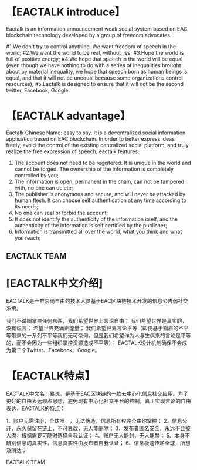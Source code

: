 # 【EACTALK introduce】
Eactalk is an information announcement weak social system based on EAC blockchain technology developed by a group of freedom advocates.

#1.We don't try to control anything. We want freedom of speech in the world;
#2.We want the world to be real, without lies;
#3.Hope the world is full of positive energy;
#4.We hope that speech in the world will be equal (even though we have nothing to do with a series of inequalities brought about by material inequality, we hope that speech born as human beings is equal, and that it will not be unequal because some organizations control resources);
#5.Eactalk is designed to ensure that it will not be the second twitter, Facebook, Google.

# 【EACTALK advantage】
Eactalk Chinese Name: easy to say. It is a decentralized social information application based on EAC blockchain. In order to better express ideas freely, avoid the control of the existing centralized social platform, and truly realize the free expression of speech, eactalk features:

1. The account does not need to be registered. It is unique in the world and cannot be forged. The ownership of the information is completely controlled by you;
2. The information is open, permanent in the chain, can not be tampered with, no one can delete;
3. The publisher is anonymous and secure, and will never be attacked by human flesh. It can choose self authentication at any time according to its needs;
4. No one can seal or forbid the account;
5. It does not identify the authenticity of the information itself, and the authenticity of the information is self certified by the publisher;
6. Information is transmitted all over the world, what you think and what you reach;

EACTALK TEAM
--------------------------------------------------------------------------
# [EACTALK中文介绍]
EACTALK是一群崇尚自由的技术人员基于EAC区块链技术开发的信息公告弱社交系统。

我们不试图掌控任何东西，我们希望世界上言论自由；
我们希望世界是真实的，没有谎言；
希望世界充满正能量；
我们希望世界言论平等（即便基于物质的不平等带来的一系列不平等我们无可奈何，但是我们希望作为人与生俱来的言论是平等的，而不会因为一些组织掌控资源造成不平等）；
EACTALK设计机制确保不会成为第二个Twitter、Facebook、Google。

# 【EACTALK特点】
EACTALK中文名：易说。是基于EAC区块链的一款去中心化信息社交应用。为了更好的自由表达观点思想，避免现有中心化社交平台的控制，真正实现言论的自由表达，EACTALK的特点：

1、账户无需注册，全球唯一，无法伪造，信息所有权完全由你掌控；
2、信息公开，永久保留在链上，不可篡改，无人能删除；
3、发布者匿名安全，永远不会被人肉，根据需要可随时选择自我认证；
4、账户无人能封，无人能禁；
5、本身不辨别信息的真实性，信息真实性由发布者自我认证；
6、信息极速传递全球，所想及所达；

EACTALK TEAM
